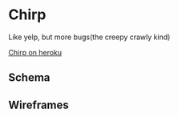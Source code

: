 # Chirp
Like yelp, but more bugs(the creepy crawly kind)

[Chirp on heroku](http://pacific-island-1805.herokuapp.com/)

## Schema

## Wireframes

